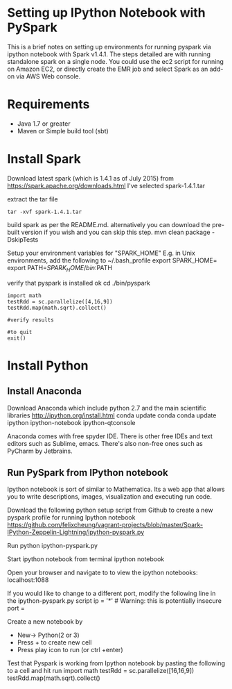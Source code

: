 Setting up IPython Notebook with PySpark
==========================================

This is a brief notes on setting up environments for running pyspark via ipython notebook 
with Spark v1.4.1. The steps detailed are with running standalone spark on a single node.
You could use the ec2 script for running on Amazon EC2, or directly create the EMR job and 
select Spark as an add-on via AWS Web console.


Requirements
============

* Java 1.7 or greater
* Maven or Simple build tool (sbt)


Install Spark
============

Download latest spark (which is 1.4.1 as of July 2015)  from https://spark.apache.org/downloads.html
I've selected  spark-1.4.1.tar

extract the tar file

	tar -xvf spark-1.4.1.tar

build spark as per the README.md. 
alternatively you can download the pre-built version if you wish and you can skip this step.
	mvn clean package -DskipTests

Setup your environment variables for "SPARK_HOME" 
E.g. in Unix environments, add the following to ~/.bash_profile
	export SPARK_HOME=<location of the install>
	export PATH=$SPARK_HOME/bin:$PATH

verify that pyspark is installed ok
	cd <spark-distro-directory>
	./bin/pyspark
	
	import math
	testRdd = sc.parallelize([4,16,9])
	testRdd.map(math.sqrt).collect()
	
	#verify results
	
	#to quit
	exit()
	

Install Python
============


Install Anaconda
-----------------

Download Anaconda which include python 2.7 and the main scientific libraries
http://ipython.org/install.html
	conda update conda
	conda update ipython ipython-notebook ipython-qtconsole

	
Anaconda comes with free spyder IDE. There is other free IDEs and text editors such as Sublime, emacs.
There's also non-free ones such as PyCharm by Jetbrains.


Run PySpark from IPython notebook
-----------------------------------

Ipython notebook is sort of similar to Mathematica. Its a web app that allows you to write descriptions, 
images, visualization and executing run code. 

Download the following python setup script from Github to create a new pyspark profile for running Ipython notebook
https://github.com/felixcheung/vagrant-projects/blob/master/Spark-IPython-Zeppelin-Lightning/ipython-pyspark.py

Run 
	python ipython-pyspark.py
		
Start ipython notebook from terminal
	ipython notebook
	
Open your browser and navigate to to view the ipython notebooks:
	localhost:1088

If you would like to change to a different port, modify the following line in the ipython-pyspark.py script
	ip = '*' # Warning: this is potentially insecure
	port = <new-port>

Create a new notebook by 
* New-> Python(2 or 3) 
* Press + to create new cell
* Press play icon to run (or ctrl +enter)

Test that Pyspark is working from Ipython notebook by pasting the following to a cell and hit run
	import math
	testRdd = sc.parallelize([16,16,9])
	testRdd.map(math.sqrt).collect()
	








